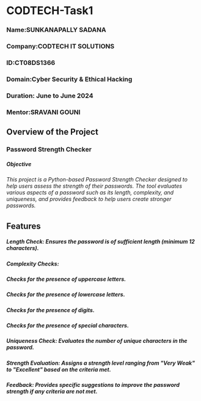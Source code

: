 # CODTECH-Task1
### Name:SUNKANAPALLY SADANA
### Company:CODTECH IT SOLUTIONS
### ID:CT08DS1366
### Domain:Cyber Security & Ethical Hacking
### Duration: June to June 2024
### Mentor:SRAVANI GOUNI
## Overview of the Project
### Password Strength Checker
##### Objective
###### This project is a Python-based Password Strength Checker designed to help users assess the strength of their passwords. The tool evaluates various aspects of a password such as its length, complexity, and uniqueness, and provides feedback to help users create stronger passwords.

## Features
##### Length Check: Ensures the password is of sufficient length (minimum 12 characters).
##### Complexity Checks:
##### Checks for the presence of uppercase letters.
##### Checks for the presence of lowercase letters.
##### Checks for the presence of digits.
##### Checks for the presence of special characters.
##### Uniqueness Check: Evaluates the number of unique characters in the password.
##### Strength Evaluation: Assigns a strength level ranging from "Very Weak" to "Excellent" based on the criteria met.
##### Feedback: Provides specific suggestions to improve the password strength if any criteria are not met.

